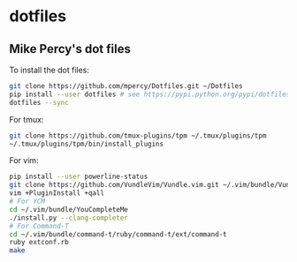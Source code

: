 # dotfiles

## Mike Percy's dot files

To install the dot files:

```bash
git clone https://github.com/mpercy/Dotfiles.git ~/Dotfiles
pip install --user dotfiles # see https://pypi.python.org/pypi/dotfiles
dotfiles --sync
```

For tmux:

```bash
git clone https://github.com/tmux-plugins/tpm ~/.tmux/plugins/tpm
~/.tmux/plugins/tpm/bin/install_plugins
```

For vim:

```bash
pip install --user powerline-status
git clone https://github.com/VundleVim/Vundle.vim.git ~/.vim/bundle/Vundle.vim
vim +PluginInstall +qall
# For YCM
cd ~/.vim/bundle/YouCompleteMe
./install.py --clang-completer
# For Command-T
cd ~/.vim/bundle/command-t/ruby/command-t/ext/command-t
ruby extconf.rb
make
```
